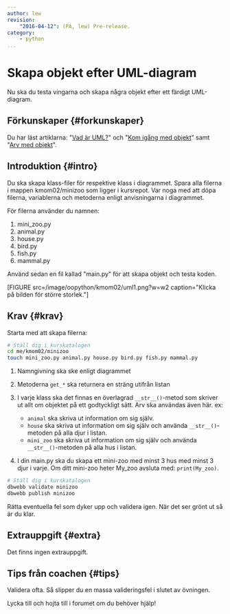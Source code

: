 ```yaml
---
author: lew
revision:
    "2016-04-12": (PA, lew) Pre-release.
category:
    - python
...
```

Skapa objekt efter UML-diagram
===================================

Nu ska du testa vingarna och skapa några objekt efter ett färdigt UML-diagram.

<!--more-->


Förkunskaper {#forkunskaper}
-----------------------

Du har läst artiklarna: "[Vad är UML?](kunskap/vad-ar-uml)" och "[Kom igång med objekt](kunskap/kom-igang-med-objekt)" samt "[Arv med objekt](kunskap/arv)".



Introduktion {#intro}
-----------------------

Du ska skapa klass-filer för respektive klass i diagrammet. Spara alla filerna i mappen kmom02/minizoo som ligger i kursrepot. Var noga med att döpa filerna, variablerna och metoderna enligt anvisningarna i diagrammet.

För filerna använder du namnen:  
1. mini_zoo.py  
2. animal.py  
3. house.py  
4. bird.py  
5. fish.py  
6. mammal.py  

Använd sedan en fil kallad "main.py" för att skapa objekt och testa koden.  

[FIGURE src=/image/oopython/kmom02/uml1.png?w=w2 caption="Klicka på bilden för större storlek."]


Krav {#krav}
-----------------------

Starta med att skapa filerna:

```bash
# Ställ dig i kurskatalogen
cd me/kmom02/minizoo
touch mini_zoo.py animal.py house.py bird.py fish.py mammal.py
```

1. Namngivning ska ske enligt diagrammet

2. Metoderna `get_*` ska returnera en sträng utifrån listan

3. I varje klass ska det finnas en överlagrad `__str__()`-metod som skriver ut allt om objektet på ett godtyckligt sätt. Arv ska användas även här. ex:  
    * `animal` ska skriva ut information om sig själv.  
    * `house` ska skriva ut information om sig själv och använda `__str__()`-metoden på alla djur i listan.  
    * `mini_zoo` ska skriva ut information om sig själv och använda `__str__()`-metoden på alla hus i listan.  

4. I din main.py ska du skapa ett mini-zoo med minst 3 hus med minst 3 djur i varje. Om ditt mini-zoo heter My_zoo avsluta med: `print(My_zoo)`.  

```bash
# Ställ dig i kurskatalogen
dbwebb validate minizoo
dbwebb publish minizoo
```

Rätta eventuella fel som dyker upp och validera igen. När det ser grönt ut så är du klar.



Extrauppgift {#extra}
-----------------------

Det finns ingen extrauppgift.



Tips från coachen {#tips}
-----------------------

Validera ofta. Så slipper du en massa valideringsfel i slutet av övningen.

Lycka till och hojta till i forumet om du behöver hjälp!
